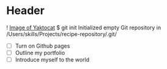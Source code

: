 # Header 
! [Image of Yaktocat](https://www.pngkey.com/maxpic/u2w7w7a9r5o0i1i1/)
$ git init
Initialized empty Git repository in /Users/skills/Projects/recipe-repository/.git/
- [ ] Turn on Github pages
- [ ] Outline my portfolio
- [ ] Introduce myself to the world
